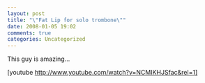 ```yaml
---
layout: post
title: "\"Fat Lip for solo trombone\""
date: 2008-01-05 19:02
comments: true
categories: Uncategorized
---
```

This guy is amazing...

[youtube http://www.youtube.com/watch?v=NCMIKHJSfac&rel=1]

